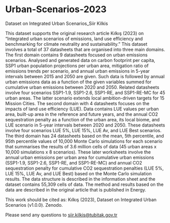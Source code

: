 # Urban-Scenarios-2023
Dataset on Integrated Urban Scenarios_Siir Kilkis

This dataset supports the original research article Kılkış (2023) on “Integrated urban scenarios of emissions, land use efficiency and benchmarking for climate neutrality and sustainability.” This dataset involves a total
of 37 datasheets that are organised into three main domains. The first domain contains 9 datasheets focused on urban emissions scenarios. Analysed and generated data on carbon footprint per capita, SSP1 urban population
projections per urban area, mitigation ratio of emissions trends per scenario, and annual urban emissions in 5-year intervals between 2015 and 2050 are given. Such data is followed by annual urban emissions data as a
function of the given variables summed for cumulative urban emissions between 2020 and 2050. Related datasheets involve four scenarios SSP1-1.9, SSP1-2.6, SSP1-RE, and SSP1-RE-MC for 45 urban areas. The latter scenario
extends local ambition-driven targets for 15 Mission Cities. The second domain with 4 datasheets focuses on the impacts of land use efficiency (LUE). Data contains LUE values per urban area, built-up area in the reference
and future years, and the annual CO2 sequestration penalty as a function of the urban area, its local biome, and LUE scenario in 5-year intervals between 2020 and 2050. These datasheets involve four scenarios LUE 5%, LUE
15%, LUE Av, and LUE Best scenarios. The third domain has 24 datasheets based on the mean, 5th percentile, and 95th percentile values of 10,000 Monte Carlo simulations for each scenario that summarises the results of 3.6
million cells of data (45 urban areas x 10,000 simulations x 8 scenarios). These later worksheets involve the annual urban emissions per urban area for cumulative urban emissions (SSP1-1.9, SSP1-2.6, SSP1-RE, and SSP1-RE-MC) and annual CO2 sequestration penalty for cumulative CO2 sequestration penalties (LUE 5%, LUE 15%, LUE Av, and LUE Best) based on the Monte Carlo simulation results. The data structure is described in the information
sheet and the dataset contains 55,309 cells of data. The method and results based on the data are described in the original article that is published in Energy.

This work should be cited as: Kılkış (2023), Dataset on Integrated Urban Scenarios (v1.0.0). Zenodo.

Please send any questions to siir.kilkis@tubitak.gov.tr
